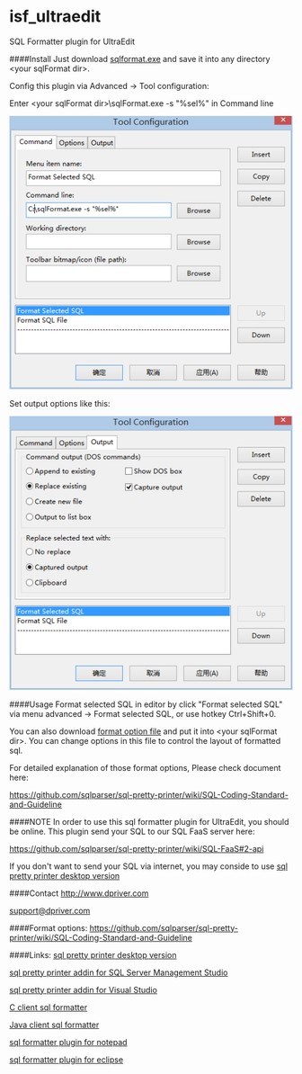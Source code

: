 isf_ultraedit
=============

SQL Formatter plugin for UltraEdit


####Install
Just download [sqlformat.exe](https://github.com/sqlparser/isf_ultraedit/blob/master/bin/sqlFormat.exe?raw=true)
and save it into any directory \<your sqlFormat dir>.

Config this plugin via Advanced -> Tool configuration:

Enter \<your sqlFormat dir\>\sqlFormat.exe -s "%sel%" in Command line

<img src="https://github.com/sqlparser/isf_ultraedit/blob/master/tutor/format_selected_sql_config1.png" alt="sql format plugin for UltraEdit setup 1">

Set output options like this:

<img src="https://github.com/sqlparser/isf_ultraedit/blob/master/tutor/format_selected_sql_config2.png" alt="sql format plugin for UltraEdit setup 2">


####Usage
Format selected SQL in editor by click "Format selected SQL" via menu advanced -> Format selected SQL,
or use hotkey Ctrl+Shift+0.

You can also download [format option file](https://github.com/sqlparser/isf_ultraedit/blob/master/bin/fo.json)
and put it into \<your sqlFormat dir>.  You can change options in this file to control the layout of formatted sql.

For detailed explanation of those format options, Please check document here:

https://github.com/sqlparser/sql-pretty-printer/wiki/SQL-Coding-Standard-and-Guideline


####NOTE
In order to use this sql formatter plugin for UltraEdit, you should be online.
This plugin send your SQL to our SQL FaaS server here:

https://github.com/sqlparser/sql-pretty-printer/wiki/SQL-FaaS#2-api

If you don't want to send your SQL via internet, you may conside to use 
[sql pretty printer desktop version](http://www.dpriver.com/?ref=github_isf_notepadd)


####Contact
http://www.dpriver.com

support@dpriver.com



####Format options:
https://github.com/sqlparser/sql-pretty-printer/wiki/SQL-Coding-Standard-and-Guideline

####Links:
[sql pretty printer desktop version](http://www.dpriver.com/products/sqlpp/desktop_index.php)

[sql pretty printer addin for SQL Server Management Studio](http://www.dpriver.com/products/sqlpp/ssms_index.php)

[sql pretty printer addin for Visual Studio](http://www.dpriver.com/products/sqlpp/vs_index.php)

[C client sql formatter](https://github.com/sqlparser/isf_c_client)

[Java client sql formatter](https://github.com/sqlparser/isf_java_client)

[sql formatter plugin for notepad](https://github.com/sqlparser/isf_notepad)

[sql formatter plugin for eclipse](https://github.com/sqlparser/isf_eclipse)
